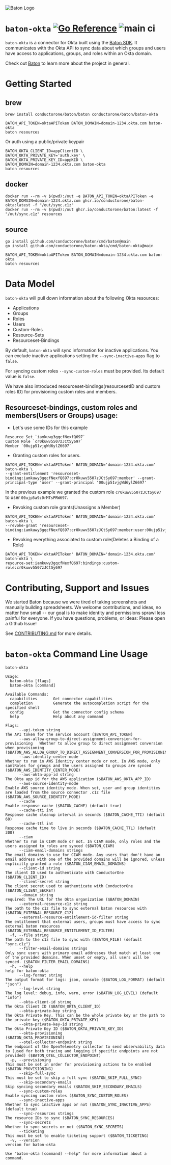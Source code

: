 ![Baton Logo](./docs/images/baton-logo.png)

# `baton-okta` [![Go Reference](https://pkg.go.dev/badge/github.com/conductorone/baton-okta.svg)](https://pkg.go.dev/github.com/conductorone/baton-okta) ![main ci](https://github.com/conductorone/baton-okta/actions/workflows/main.yaml/badge.svg)

`baton-okta` is a connector for Okta built using the [Baton SDK](https://github.com/conductorone/baton-sdk). It communicates with the Okta API to sync data about which groups and users have access to applications, groups, and roles within an Okta domain.

Check out [Baton](https://github.com/conductorone/baton) to learn more about the project in general.

# Getting Started

## brew

```
brew install conductorone/baton/baton conductorone/baton/baton-okta

BATON_API_TOKEN=oktaAPIToken BATON_DOMAIN=domain-1234.okta.com baton-okta
baton resources
```

Or auth using a public/private keypair

```
BATON_OKTA_CLIENT_ID=appClientID \
BATON_OKTA_PRIVATE_KEY='auth.key' \
BATON_OKTA_PRIVATE_KEY_ID=appKID \
BATON_DOMAIN=domain-1234.okta.com baton-okta
baton resources
```

## docker

```
docker run --rm -v $(pwd):/out -e BATON_API_TOKEN=oktaAPIToken -e BATON_DOMAIN=domain-1234.okta.com ghcr.io/conductorone/baton-okta:latest -f "/out/sync.c1z"
docker run --rm -v $(pwd):/out ghcr.io/conductorone/baton:latest -f "/out/sync.c1z" resources
```

## source

```
go install github.com/conductorone/baton/cmd/baton@main
go install github.com/conductorone/baton-okta/cmd/baton-okta@main

BATON_API_TOKEN=oktaAPIToken BATON_DOMAIN=domain-1234.okta.com baton-okta
baton resources
```

# Data Model

`baton-okta` will pull down information about the following Okta resources:

- Applications
- Groups
- Roles
- Users
- Custom-Roles
- Resource-Sets
- Resourceset-Bindings

By default, `baton-okta` will sync information for inactive applications. You can exclude inactive applications setting the `--sync-inactive-apps` flag to `false`.

For syncing custom roles `--sync-custom-roles` must be provided. Its default value is `false`.

We have also introduced resourceset-bindings(resourcesetID and custom roles ID) for provisioning custom roles and members.

## Resourceset-bindings, custom roles and members(Users or Groups) usage:

- Let's use some IDs for this example

```
Resource Set `iamkuwy3gqcfNexfQ697`
Custom Role `cr0kuwv5507zJCtSy697`
Member `00ujp51vjgWd6ylZ6697`
```

- Granting custom roles for users.

```
BATON_API_TOKEN='oktaAPIToken' BATON_DOMAIN='domain-1234.okta.com' baton-okta \
--grant-entitlement 'resourceset-binding:iamkuwy3gqcfNexfQ697:cr0kuwv5507zJCtSy697:member' --grant-principal-type 'user' --grant-principal '00ujp51vjgWd6ylZ6697'
```

In the previous example we granted the custom role `cr0kuwv5507zJCtSy697` to user `00ujp5a9z0rMTsPRW697`.

- Revoking custom role grants(Unassigns a Member)

```
BATON_API_TOKEN='oktaAPIToken' BATON_DOMAIN='domain-1234.okta.com' baton-okta \
--revoke-grant 'resourceset-binding:iamkuwy3gqcfNexfQ697:cr0kuwv5507zJCtSy697:member:user:00ujp51vjgWd6ylZ6697'
```

- Revoking everything associated to custom role(Deletes a Binding of a Role)

```
BATON_API_TOKEN='oktaAPIToken' BATON_DOMAIN='domain-1234.okta.com' baton-okta \
resource-set:iamkuwy3gqcfNexfQ697:bindings:custom-role:cr0kuwv5507zJCtSy697
```

# Contributing, Support and Issues

We started Baton because we were tired of taking screenshots and manually building spreadsheets. We welcome contributions, and ideas, no matter how small -- our goal is to make identity and permissions sprawl less painful for everyone. If you have questions, problems, or ideas: Please open a Github Issue!

See [CONTRIBUTING.md](https://github.com/ConductorOne/baton/blob/main/CONTRIBUTING.md) for more details.

# `baton-okta` Command Line Usage

```
baton-okta

Usage:
  baton-okta [flags]
  baton-okta [command]

Available Commands:
  capabilities       Get connector capabilities
  completion         Generate the autocompletion script for the specified shell
  config             Get the connector config schema
  help               Help about any command

Flags:
      --api-token string                                                   The API token for the service account ($BATON_API_TOKEN)
      --aws-allow-group-to-direct-assignment-conversion-for-provisioning   Whether to allow group to direct assignment conversion when provisioning ($BATON_AWS_ALLOW_GROUP_TO_DIRECT_ASSIGNMENT_CONVERSION_FOR_PROVISIONING)
      --aws-identity-center-mode                                           Whether to run in AWS Identity center mode or not. In AWS mode, only samlRoles for groups and the users assigned to groups are synced ($BATON_AWS_IDENTITY_CENTER_MODE)
      --aws-okta-app-id string                                             The Okta app id for the AWS application ($BATON_AWS_OKTA_APP_ID)
      --aws-source-identity-mode                                           Enable AWS source identity mode. When set, user and group identities are loaded from the source connector .c1z file ($BATON_AWS_SOURCE_IDENTITY_MODE)
      --cache                                                              Enable response cache ($BATON_CACHE) (default true)
      --cache-tti int                                                      Response cache cleanup interval in seconds ($BATON_CACHE_TTI) (default 60)
      --cache-ttl int                                                      Response cache time to live in seconds ($BATON_CACHE_TTL) (default 300)
      --ciam                                                               Whether to run in CIAM mode or not. In CIAM mode, only roles and the users assigned to roles are synced ($BATON_CIAM)
      --ciam-email-domains strings                                         The email domains to use for CIAM mode. Any users that don't have an email address with one of the provided domains will be ignored, unless explicitly granted a role ($BATON_CIAM_EMAIL_DOMAINS)
      --client-id string                                                   The client ID used to authenticate with ConductorOne ($BATON_CLIENT_ID)
      --client-secret string                                               The client secret used to authenticate with ConductorOne ($BATON_CLIENT_SECRET)
      --domain string                                                      required: The URL for the Okta organization ($BATON_DOMAIN)
      --external-resource-c1z string                                       The path to the c1z file to sync external baton resources with ($BATON_EXTERNAL_RESOURCE_C1Z)
      --external-resource-entitlement-id-filter string                     The entitlement that external users, groups must have access to sync external baton resources ($BATON_EXTERNAL_RESOURCE_ENTITLEMENT_ID_FILTER)
  -f, --file string                                                        The path to the c1z file to sync with ($BATON_FILE) (default "sync.c1z")
      --filter-email-domains strings                                       Only sync users with primary email addresses that match at least one of the provided domains. When unset or empty, all users will be synced. ($BATON_FILTER_EMAIL_DOMAINS)
  -h, --help                                                               help for baton-okta
      --log-format string                                                  The output format for logs: json, console ($BATON_LOG_FORMAT) (default "json")
      --log-level string                                                   The log level: debug, info, warn, error ($BATON_LOG_LEVEL) (default "info")
      --okta-client-id string                                              The Okta Client ID ($BATON_OKTA_CLIENT_ID)
      --okta-private-key string                                            The Okta Private Key. This can be the whole private key or the path to the private key ($BATON_OKTA_PRIVATE_KEY)
      --okta-private-key-id string                                         The Okta Private Key ID ($BATON_OKTA_PRIVATE_KEY_ID)
      --okta-provisioning                                                  ($BATON_OKTA_PROVISIONING)
      --otel-collector-endpoint string                                     The endpoint of the OpenTelemetry collector to send observability data to (used for both tracing and logging if specific endpoints are not provided) ($BATON_OTEL_COLLECTOR_ENDPOINT)
  -p, --provisioning                                                       This must be set in order for provisioning actions to be enabled ($BATON_PROVISIONING)
      --skip-full-sync                                                     This must be set to skip a full sync ($BATON_SKIP_FULL_SYNC)
      --skip-secondary-emails                                              Skip syncing secondary emails ($BATON_SKIP_SECONDARY_EMAILS)
      --sync-custom-roles                                                  Enable syncing custom roles ($BATON_SYNC_CUSTOM_ROLES)
      --sync-inactive-apps                                                 Whether to sync inactive apps or not ($BATON_SYNC_INACTIVE_APPS) (default true)
      --sync-resources strings                                             The resource IDs to sync ($BATON_SYNC_RESOURCES)
      --sync-secrets                                                       Whether to sync secrets or not ($BATON_SYNC_SECRETS)
      --ticketing                                                          This must be set to enable ticketing support ($BATON_TICKETING)
  -v, --version                                                            version for baton-okta

Use "baton-okta [command] --help" for more information about a command.
```
